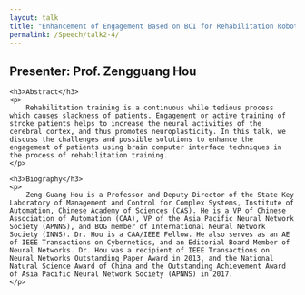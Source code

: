 ```yaml
---
layout: talk
title: "Enhancement of Engagement Based on BCI for Rehabilitation Robotics"
permalink: /Speech/talk2-4/
---
```


<div class="talk-container">
    <div class="talk-header">
        <h2>Presenter: Prof. Zengguang Hou</h2>
    </div>

    <h3>Abstract</h3>
    <p>
        Rehabilitation training is a continuous while tedious process which causes slackness of patients. Engagement or active training of stroke patients helps to increase the neural activities of the cerebral cortex, and thus promotes neuroplasticity. In this talk, we discuss the challenges and possible solutions to enhance the engagement of patients using brain computer interface techniques in the process of rehabilitation training.
    </p>

    <h3>Biography</h3>
    <p>
        Zeng-Guang Hou is a Professor and Deputy Director of the State Key Laboratory of Management and Control for Complex Systems, Institute of Automation, Chinese Academy of Sciences (CAS). He is a VP of Chinese Association of Automation (CAA), VP of the Asia Pacific Neural Network Society (APNNS), and BOG member of International Neural Network Society (INNS). Dr. Hou is a CAA/IEEE Fellow. He also serves as an AE of IEEE Transactions on Cybernetics, and an Editorial Board Member of Neural Networks. Dr. Hou was a recipient of IEEE Transactions on Neural Networks Outstanding Paper Award in 2013, and the National Natural Science Award of China and the Outstanding Achievement Award of Asia Pacific Neural Network Society (APNNS) in 2017.
    </p>
</div>

